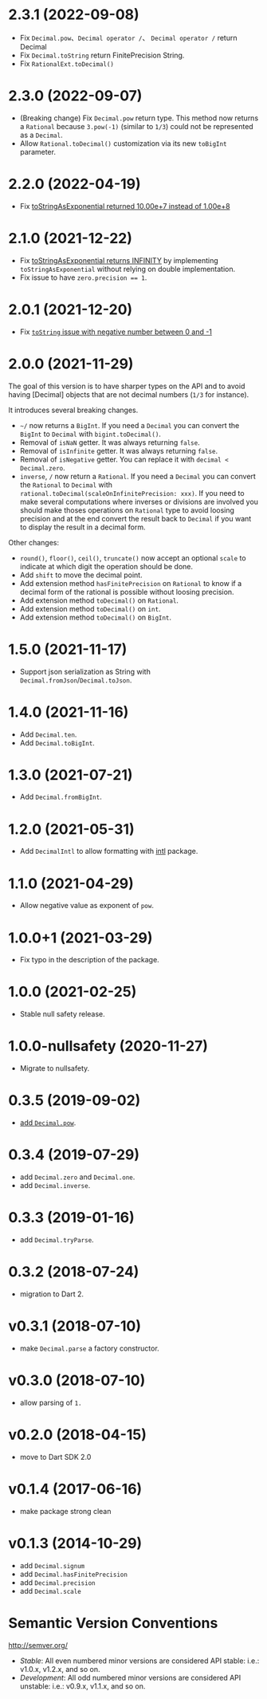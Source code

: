 # 2.3.1 (2022-09-08)

- Fix `Decimal.pow`、`Decimal operator /`、 `Decimal operator /` return Decimal
- Fix `Decimal.toString` return FinitePrecision String.
- Fix `RationalExt.toDecimal()` 

# 2.3.0 (2022-09-07)

- (Breaking change) Fix `Decimal.pow` return type. This method now returns a `Rational` because `3.pow(-1)` (similar to `1/3`) could not be represented as a `Decimal`.
- Allow `Rational.toDecimal()` customization via its new `toBigInt` parameter.

# 2.2.0 (2022-04-19)

- Fix [toStringAsExponential returned 10.00e+7 instead of 1.00e+8](https://github.com/a14n/dart-decimal/issues/74)

# 2.1.0 (2021-12-22)

- Fix [toStringAsExponential returns INFINITY](https://github.com/a14n/dart-decimal/issues/48) by implementing `toStringAsExponential` without relying on double implementation.
- Fix issue to have `zero.precision == 1`.

# 2.0.1 (2021-12-20)

- Fix [`toString` issue with negative number between 0 and -1](https://github.com/a14n/dart-decimal/issues/65)

# 2.0.0 (2021-11-29)

The goal of this version is to have sharper types on the API and to avoid having [Decimal] objects that are not decimal numbers (`1/3` for instance).

It introduces several breaking changes.

- `~/` now returns a `BigInt`. If you need a `Decimal` you can convert the `BigInt` to `Decimal` with `bigint.toDecimal()`.
- Removal of `isNaN` getter. It was always returning `false`.
- Removal of `isInfinite` getter. It was always returning `false`.
- Removal of `isNegative` getter. You can replace it with `decimal < Decimal.zero`.
- `inverse`, `/` now return a `Rational`. If you need a `Decimal` you can convert the `Rational` to `Decimal` with `rational.toDecimal(scaleOnInfinitePrecision: xxx)`. If you need to make several computations where inverses or divisions are involved you should make thoses operations on `Rational` type to avoid loosing precision and at the end convert the result back to `Decimal` if you want to display the result in a decimal form.

Other changes:

- `round()`, `floor()`, `ceil()`, `truncate()` now accept an optional `scale` to indicate at which digit the operation should be done.
- Add `shift` to move the decimal point.
- Add extension method `hasFinitePrecision` on `Rational` to know if a decimal form of the rational is possible without loosing precision.
- Add extension method `toDecimal()` on `Rational`.
- Add extension method `toDecimal()` on `int`.
- Add extension method `toDecimal()` on `BigInt`.

# 1.5.0 (2021-11-17)

- Support json serialization as String with `Decimal.fromJson`/`Decimal.toJson`.

# 1.4.0 (2021-11-16)

- Add `Decimal.ten`.
- Add `Decimal.toBigInt`.

# 1.3.0 (2021-07-21)

- Add `Decimal.fromBigInt`.

# 1.2.0 (2021-05-31)

- Add `DecimalIntl` to allow formatting with [intl](https://pub.dev/packages/intl) package.

# 1.1.0 (2021-04-29)

- Allow negative value as exponent of `pow`.

# 1.0.0+1 (2021-03-29)

- Fix typo in the description of the package.

# 1.0.0 (2021-02-25)

- Stable null safety release.

# 1.0.0-nullsafety (2020-11-27)

- Migrate to nullsafety.

# 0.3.5 (2019-09-02)

- [add `Decimal.pow`](https://github.com/a14n/dart-decimal/issues/24).

# 0.3.4 (2019-07-29)

- add `Decimal.zero` and `Decimal.one`.
- add `Decimal.inverse`.

# 0.3.3 (2019-01-16)

- add `Decimal.tryParse`.

# 0.3.2 (2018-07-24)

- migration to Dart 2.

# v0.3.1 (2018-07-10)

- make `Decimal.parse` a factory constructor.

# v0.3.0 (2018-07-10)

- allow parsing of `1.`

# v0.2.0 (2018-04-15)

- move to Dart SDK 2.0

# v0.1.4 (2017-06-16)

- make package strong clean

# v0.1.3 (2014-10-29)

- add `Decimal.signum`
- add `Decimal.hasFinitePrecision`
- add `Decimal.precision`
- add `Decimal.scale`

# Semantic Version Conventions

http://semver.org/

- *Stable*:  All even numbered minor versions are considered API stable:
  i.e.: v1.0.x, v1.2.x, and so on.
- *Development*: All odd numbered minor versions are considered API unstable:
  i.e.: v0.9.x, v1.1.x, and so on.
